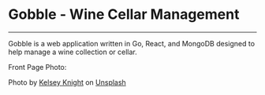 # Gobble - Wine Cellar Management

---

Gobble is a web application written in Go, React, and MongoDB designed to help manage a wine collection or cellar.




Front Page Photo:

Photo by <a href="https://unsplash.com/@kelsoknight?utm_source=unsplash&utm_medium=referral&utm_content=creditCopyText">Kelsey Knight</a> on <a href="https://unsplash.com/s/photos/wine?utm_source=unsplash&utm_medium=referral&utm_content=creditCopyText">Unsplash</a>
  
